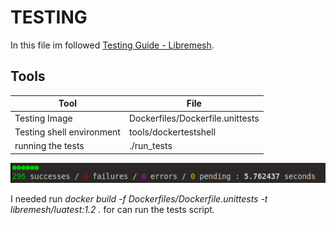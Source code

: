 # TESTING

In this file im followed [Testing Guide - Libremesh](https://github.com/libremesh/lime-packages/blob/master/TESTING.md).

## Tools
| Tool | File | 
|--------------|--------------|
| Testing Image   | Dockerfiles/Dockerfile.unittests   |
|   Testing shell environment   | tools/dockertestshell   |
| running the tests   | ./run_tests   |

<p align="center">
  <img src="./img/test_suss.png"><br>
</p>



I needed run _docker build -f Dockerfiles/Dockerfile.unittests -t libremesh/luatest:1.2 ._  for can run the tests script.


